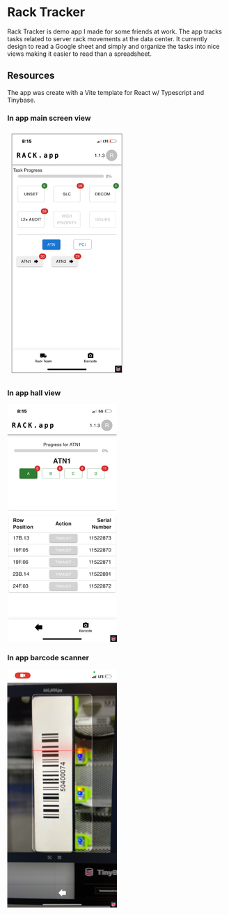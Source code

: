 # Rack Tracker

Rack Tracker is demo app I made for some friends at work. The app tracks tasks related to server rack movements at the data center.
It currently design to read a Google sheet and simply and organize the tasks into nice views making it easier to read than a spreadsheet.

## Resources 

The app was create with a Vite template for React w/ Typescript and Tinybase.

### In app main screen view
<kbd> <img width="50%" alt="image" src="https://github.com/xmarkas/rack-tracker/blob/main/public/image2.png?raw=true" style="border: 1px solid gray; margin: 10px;">

### In app hall view
<img width="50%" alt="image" src="https://github.com/xmarkas/rack-tracker/blob/main/public/image1.png?raw=true">

### In app barcode scanner
<img width="50%" alt="image" src="https://github.com/xmarkas/rack-tracker/blob/main/public/image0.png?raw=true">